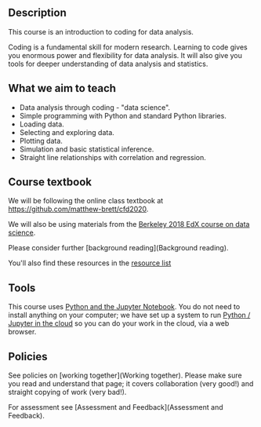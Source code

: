 ## Description

This course is an introduction to coding for data analysis.

Coding is a fundamental skill for modern research.  Learning to code gives you
enormous power and flexibility for data analysis.  It will also give you tools
for deeper understanding of data analysis and statistics.

## What we aim to teach

*   Data analysis through coding - "data science".
*   Simple programming with Python and standard Python libraries.
*   Loading data.
*   Selecting and exploring data.
*   Plotting data.
*   Simulation and basic statistical inference.
*   Straight line relationships with correlation and regression.

## Course textbook

We will be following the online class textbook at
<https://github.com/matthew-brett/cfd2020>.

We will also be using materials from the [Berkeley 2018 EdX course on data science](data8x).

Please consider further [background reading](Background reading).

You'll also find these resources in the [resource
list](../modules/334819)

## Tools

This course uses [Python and the Jupyter
Notebook](https://matthew-brett.github.io/cfd2020/intro/the_software.html).
You do not need to install anything on your computer; we have set up a system
to run [Python / Jupyter in the cloud](python-slash-jupyter-in-the-cloud) so
you can do your work in the cloud, via a web browser.

## Policies

See policies on [working together](Working together).  Please make sure you
read and understand that page; it covers collaboration (very good!) and
straight copying of work (very bad!).

For assessment see [Assessment and Feedback](Assessment and Feedback).

